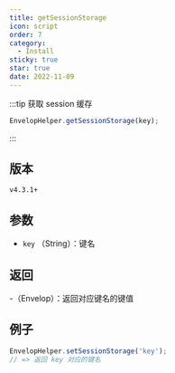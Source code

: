 ```yaml
---
title: getSessionStorage
icon: script
order: 7
category:
  - Install
sticky: true
star: true
date: 2022-11-09
---
```


:::tip 获取 session 缓存
```js
EnvelopHelper.getSessionStorage(key);
```
:::

## 版本

`v4.3.1+`

## 参数

- `key` （String）：键名

## 返回

-（Envelop）：返回对应键名的键值

## 例子

```js
EnvelopHelper.setSessionStorage('key');
// => 返回 key 对应的键名
```
